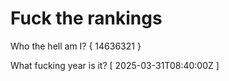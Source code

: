 # Fuck the rankings

Who the hell am I?
{ 14636321 }

What fucking year is it?
[ 2025-03-31T08:40:00Z ]
